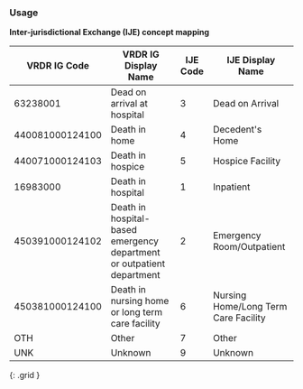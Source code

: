 ### Usage


**Inter-jurisdictional Exchange (IJE) concept mapping**

|VRDR IG Code | VRDR IG Display Name | IJE Code |IJE Display Name
| -------- | -------- | -------- | --------|
|63238001|Dead on arrival at hospital|3|Dead on Arrival|
|440081000124100|Death in home|4|Decedent's Home|
|440071000124103|Death in hospice|5|Hospice Facility|
|16983000|Death in hospital|1|Inpatient|
|450391000124102|Death in hospital-based emergency department or outpatient department|2|Emergency Room/Outpatient|
|450381000124100| Death in nursing home or long term care facility|6|Nursing Home/Long Term Care Facility|
|OTH|Other|7|Other|
|UNK|Unknown|9|Unknown|
{: .grid }